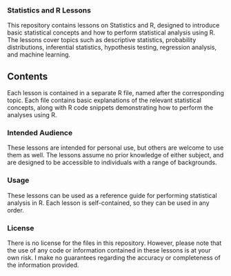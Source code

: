 ### Statistics and R Lessons

This repository contains lessons on Statistics and R, designed to introduce basic statistical concepts and how to perform statistical analysis using R. The lessons cover topics such as descriptive statistics, probability distributions, inferential statistics, hypothesis testing, regression analysis, and machine learning.

## Contents

Each lesson is contained in a separate R file, named after the corresponding topic. Each file contains basic explanations of the relevant statistical concepts, along with R code snippets demonstrating how to perform the analyses using R.

### Intended Audience

These lessons are intended for personal use, but others are welcome to use them as well. The lessons assume no prior knowledge of either subject, and are designed to be accessible to individuals with a range of backgrounds.

### Usage

These lessons can be used as a reference guide for performing statistical analysis in R. Each lesson is self-contained, so they can be used in any order.

### License

There is no license for the files in this repository. However, please note that the use of any code or information contained in these lessons is at your own risk. I make no guarantees regarding the accuracy or completeness of the information provided.
